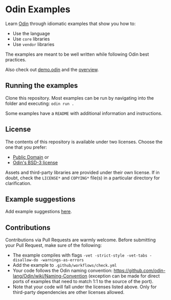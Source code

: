 # Odin Examples

Learn [Odin](https://github.com/odin-lang/Odin) through idiomatic examples that show you how to:
- Use the language
- Use `core` libraries
- Use `vendor` libraries

The examples are meant to be well written while following Odin best practices.

Also check out [demo.odin](https://github.com/odin-lang/Odin/blob/master/examples/demo/demo.odin) and the [overview](https://odin-lang.org/docs/overview/).

## Running the examples

Clone this repository. Most examples can be run by navigating into the folder and executing: `odin run .`

Some examples have a `README` with additional information and instructions.

## License
The contents of this repository is available under two licenses. Choose the one that you prefer:

- [Public Domain](https://unlicense.org)
or
- [Odin's BSD-3 license](https://github.com/odin-lang/Odin/blob/master/LICENSE)

Assets and third-party libraries are provided under their own license. If in doubt, check the `LICENSE*` and `COPYING*` file(s) in a particular directory for clarification.

## Example suggestions
Add example suggestions [here](https://github.com/odin-lang/examples/issues/73).

## Contributions
Contributions via Pull Requests are warmly welcome. Before submitting your Pull Request, make sure of the following:

- The example compiles with flags `-vet -strict-style -vet-tabs -disallow-do -warnings-as-errors`
- Add the example to `.github/workflows/check.yml`
- Your code follows the Odin naming convention: https://github.com/odin-lang/Odin/wiki/Naming-Convention (exception can be made for direct ports of examples that need to match 1:1 to the source of the port).
- Note that your code will fall under the licenses listed above. Only for third-party dependencies are other licenses allowed.
